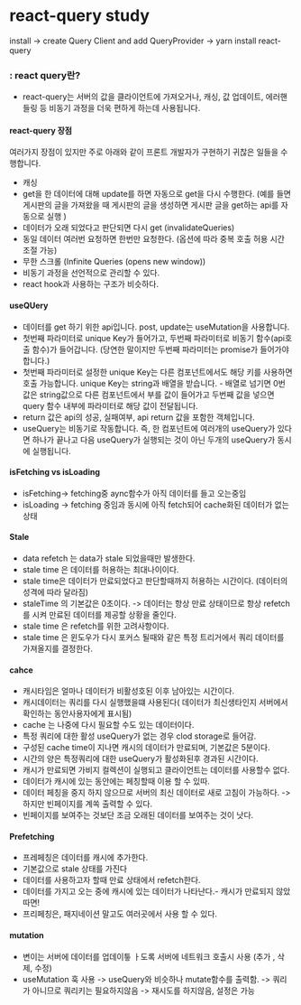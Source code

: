 # react-query study

install -> create Query Client and add QueryProvider
-> yarn install react-query

### : react query란?

- react-query는 서버의 값을 클라이언트에 가져오거나, 캐싱, 값 업데이트, 에러핸들링 등 비동기 과정을 더욱 편하게 하는데 사용됩니다.

#### react-query 장점

여러가지 장점이 있지만 주로 아래와 같이 프론트 개발자가 구현하기 귀찮은 일들을 수행합니다.

- 캐싱
- get을 한 데이터에 대해 update를 하면 자동으로 get을 다시 수행한다. (예를 들면 게시판의 글을 가져왔을 때 게시판의 글을 생성하면 게시판 글을 get하는 api를 자동으로 실행 )
- 데이터가 오래 되었다고 판단되면 다시 get (invalidateQueries)
- 동일 데이터 여러번 요청하면 한번만 요청한다. (옵션에 따라 중복 호출 허용 시간 조절 가능)
- 무한 스크롤 (Infinite Queries (opens new window))
- 비동기 과정을 선언적으로 관리할 수 있다.
- react hook과 사용하는 구조가 비슷하다.

#### useQUery

- 데이터를 get 하기 위한 api입니다. post, update는 useMutation을 사용합니다.
- 첫번째 파라미터로 unique Key가 들어가고, 두번째 파라미터로 비동기 함수(api호출 함수)가 들어갑니다. (당연한 말이지만 두번째 파라미터는 promise가 들어가야합니다.)
- 첫번째 파라미터로 설정한 unique Key는 다른 컴포넌트에서도 해당 키를 사용하면 호출 가능합니다. unique Key는 string과 배열을 받습니다. - 배열로 넘기면 0번 값은 string값으로 다른 컴포넌트에서 부를 값이 들어가고 두번째 값을 넣으면 query 함수 내부에 파라미터로 해당 값이 전달됩니다.
- return 값은 api의 성공, 실패여부, api return 값을 포함한 객체입니다.
- useQuery는 비동기로 작동합니다. 즉, 한 컴포넌트에 여러개의 useQuery가 있다면 하나가 끝나고 다음 useQuery가 실행되는 것이 아닌 두개의 useQuery가 동시에 실행됩니다.

#### isFetching vs isLoading

- isFetching-> fetching중 aync함수가 아직 데이터를 들고 오는중임
- isLoading -> fetching 중임과 동시에 아직 fetch되어 cache화된 데이터가 없는 상태

#### Stale

- data refetch 는 data가 stale 되었을때만 발생한다.
- stale time 은 데이터를 허용하는 최대나이이다.
- stale time은 데이터가 만료되었다고 판단할때까지 허용하는 시간이다. (데이터의 성격에 따라 달라짐)
- staleTime 의 기본값은 0초이다. -> 데이터는 항상 만료 상태이므로 항상 refetch를 시켜 만료된 데이터를 제공할 상황을 줄인다.
- stale time 은 refetch를 위한 고려사항이다.
- stale time 은 윈도우가 다시 포커스 될때와 같은 특정 트리거에서 쿼리 데이터를 가져올지를 결정한다.

#### cahce

- 캐시타임은 얼마나 데이터가 비활성호된 이후 남아있는 시간이다.
- 캐시데이터는 쿼리를 다시 실행했을떄 사용된다( 데이터가 최신생타인지 서버에서 확인하는 동안사용자에게 표시됨)
- cache 는 나중에 다시 필요할 수도 있는 데이터이다.
- 특정 쿼리에 대한 활성 useQuery가 없는 경우 clod storage로 들어감.
- 구성된 cache time이 지나면 캐시의 데이터가 만료되며, 기본값은 5분이다.
- 시간의 양은 특정쿼리에 대한 useQuery가 활성화된후 경과된 시간이다.
- 캐시가 만료되면 가비지 컬렉션이 실행되고 클라이언트는 데이터를 사용할수 없다.
- 데이터가 캐시에 있는 동안에는 페칭할때 이용 할 수 있따.
- 데이터 페칭을 중지 하지 않으므로 서버의 최신 데이터로 새로 고침이 가능하다. -> 하지만 빈페이지를 계쏙 출력할 수 있다.
- 빈페이지를 보여주는 것보단 조금 오래된 데이터를 보여주는 것이 낫다.

#### Prefetching

- 프레페칭은 데이터를 캐시에 추가한다.
- 기본값으로 stale 상태를 가진다
- 데이터를 사용하고자 할때 만료 상태에서 refetch한다.
- 데이터를 가지고 오는 중에 캐시에 있는 데이터가 나타난다.- 캐시가 만료되지 않았따면!
- 프리페칭은, 패지네이션 말고도 여러곳에서 사용 할 수 있다.

#### mutation

- 변이는 서버에 데이터를 업데이틓 ㅏ도록 서버에 네트워크 호출시 사용 (추가 , 삭제, 수정)
- useMutation 훅 사용 -> useQuery와 비슷하나 mutate함수를 출력함.
  -> 쿼리가 아니므로 쿼리키는 필요하지않음
  -> 재시도를 하지않음, 설정은 가능
